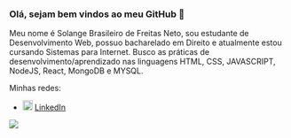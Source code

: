 ### Olá, sejam bem vindos ao meu GitHub 👋

Meu nome é Solange Brasileiro de Freitas Neto, sou estudante de Desenvolvimento Web, possuo bacharelado em Direito e atualmente estou cursando Sistemas para Internet. Busco as práticas de desenvolvimento/aprendizado nas linguagens HTML, CSS, JAVASCRIPT, NodeJS, React, MongoDB e MYSQL.

Minhas redes:
<ul>
  <li>
    <img src="https://user-images.githubusercontent.com/30157522/87161827-6cd77380-c29b-11ea-902a-725eeed60745.png" width="18" alt="Linkedin"> 
    <a href="https://www.linkedin.com/in/solange-brasileiro-de-freitas-306899105/" target="_blank" title="My LinkedIn">LinkedIn</a>
  </li>
</ul>

![](https://github-readme-stats.vercel.app/api?username=neto009)
<!--
**neto009/neto009** is a ✨ _special_ ✨ repository because its `README.md` (this file) appears on your GitHub profile.

Here are some ideas to get you started:
- Hi there 👋
- 🔭 I’m currently working on ...
- 🌱 I’m currently learning ...
- 👯 I’m looking to collaborate on ...
- 🤔 I’m looking for help with ...
- 💬 Ask me about ...
- 📫 How to reach me: ...
- 😄 Pronouns: ...
- ⚡ Fun fact: ...
-->
